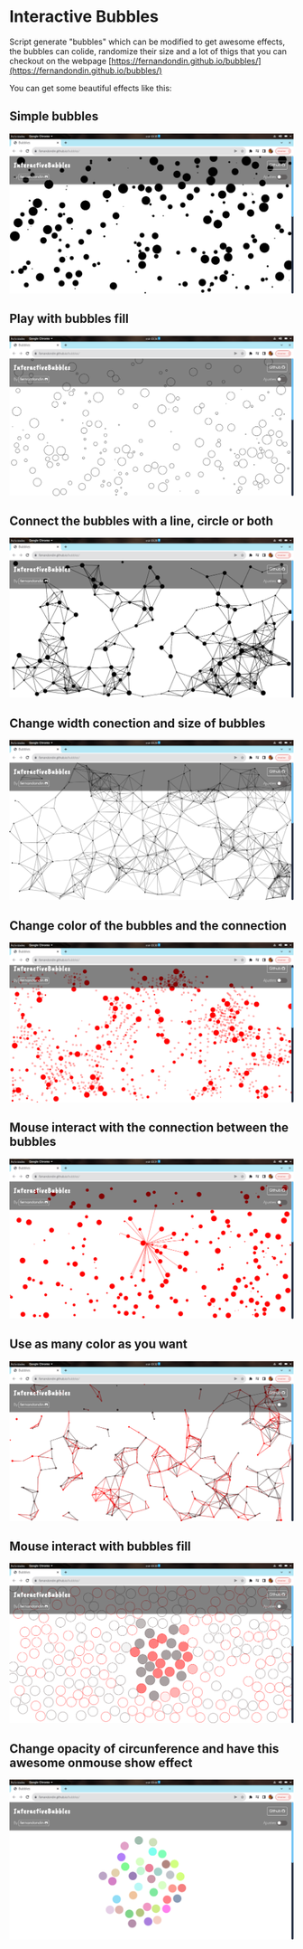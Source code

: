 # Interactive Bubbles
Script generate "bubbles" which can be modified to get awesome effects, the bubbles can colide, randomize their size and a lot of thigs that you can checkout on the webpage [https://fernandondin.github.io/bubbles/](https://fernandondin.github.io/bubbles/)

You can get some beautiful effects like this:

## Simple bubbles
![](./img/simple.png)

## Play with bubbles fill
![](./img/coloring.png)

## Connect the bubbles with a line, circle or both
![](./img/conect.png)

## Change width conection and size of bubbles
![](./img/width.png)

## Change color of the bubbles and the connection
![](./img/color.png)

## Mouse interact with the connection between the bubbles
![](./img/interact.png)

## Use as many color as you want
![](./img/manycolors.png)

## Mouse interact with bubbles fill
![](./img/fill.png)

## Change opacity of circunference and have this awesome onmouse show effect
![](./img/opacity.png)
